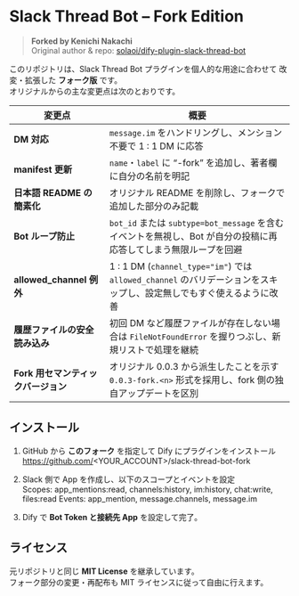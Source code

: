 # Slack Thread Bot – Fork Edition

> **Forked by Kenichi Nakachi**  
> Original author & repo: [solaoi/dify-plugin-slack-thread-bot](https://github.com/solaoi/dify-plugin-slack-thread-bot)

このリポジトリは、Slack Thread Bot プラグインを個人的な用途に合わせて
改変・拡張した **フォーク版** です。  
オリジナルからの主な変更点は次のとおりです。

| 変更点 | 概要 |
|--------|------|
| **DM 対応** | `message.im` をハンドリングし、メンション不要で 1 : 1 DM に応答 |
| **manifest 更新** | `name`・`label` に “-fork” を追加し、著者欄に自分の名前を明記 |
| **日本語 README の簡素化** | オリジナル README を削除し、フォークで追加した部分のみ記載 |
| **Bot ループ防止** | `bot_id` または `subtype=bot_message` を含むイベントを無視し、Bot が自分の投稿に再応答してしまう無限ループを回避 |
| **allowed_channel 例外** | 1 : 1 DM (`channel_type="im"`) では `allowed_channel` のバリデーションをスキップし、設定無しでもすぐ使えるように改善 |
| **履歴ファイルの安全読み込み** | 初回 DM など履歴ファイルが存在しない場合は `FileNotFoundError` を握りつぶし、新規リストで処理を継続 |
| **Fork 用セマンティックバージョン** | オリジナル 0.0.3 から派生したことを示す `0.0.3-fork.<n>` 形式を採用し、fork 側の独自アップデートを区別 |

## インストール

1. GitHub から **このフォーク** を指定して Dify にプラグインをインストール  
https://github.com/<YOUR_ACCOUNT>/slack-thread-bot-fork

2. Slack 側で App を作成し、以下のスコープとイベントを設定  
Scopes: app_mentions:read, channels:history, im:history, chat:write, files:read
Events: app_mention, message.channels, message.im

3. Dify で **Bot Token と接続先 App** を設定して完了。

## ライセンス

元リポジトリと同じ **MIT License** を継承しています。  
フォーク部分の変更・再配布も MIT ライセンスに従って自由に行えます。